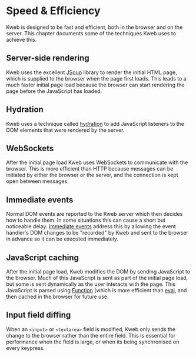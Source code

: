 # Speed & Efficiency

Kweb is designed to be fast and efficient, both in the browser and on the server. This chapter documents some
of the techniques Kweb uses to achieve this.

<!-- toc -->

## Server-side rendering

Kweb uses the excellent [JSoup](https://jsoup.org/) library to render the initial HTML page, which is supplied to
the browser when the page first loads. This leads to a much faster initial page load because the browser can 
start rendering the page before the JavaScript has loaded.

## Hydration

Kweb uses a technique called [hydration](https://en.wikipedia.org/wiki/Hydration_(web_development)) to add
JavaScript listeners to the DOM elements that were rendered by the server.

## WebSockets

After the initial page load Kweb uses WebSockets to communicate with the browser. This is more efficient than
HTTP because messages can be initiated by either the browser or the server, and the connection is kept open
between messages.

## Immediate events

Normal DOM events are reported to the Kweb server which then decides how to handle them. In some situations this
can cause a short but noticeable delay. [Immediate events](events.md#immediate-events) address this by allowing
the event handler's DOM changes to be "recorded" by Kweb and sent to the browser in advance so it can be executed
immediately.

## JavaScript caching

After the initial page load, Kweb modifies the DOM by sending JavaScript to the browser. Much of this JavaScript
is sent as part of the initial page load, but some is sent dynamically as the user interacts with the page.
This JavaScript is parsed using [Function](https://developer.mozilla.org/en-US/docs/Web/JavaScript/Reference/Global_Objects/Function)
(which is more efficient than [eval](https://developer.mozilla.org/en-US/docs/Web/JavaScript/Reference/Global_Objects/eval), 
and then cached in the browser for future use.

## Input field diffing

When an `<input>` or `<textarea>` field is modified, Kweb only sends the change to the browser rather than the
entire field. This is essential for performance when the field is large, or when its being synchronised on
every keypress.
